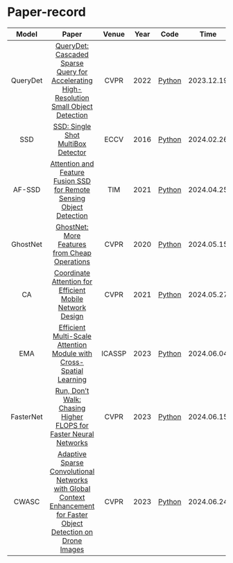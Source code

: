 # Paper-record
|    Model     |                            Paper                             | Venue | Year |                             Code                             | Time       |
| :----------: | :----------------------------------------------------------: | :---: | :--: | :----------------------------------------------------------: | ---------- |
|   QueryDet   | [QueryDet: Cascaded Sparse Query for Accelerating High-Resolution Small Object Detection](https://ieeexplore.ieee.org/stamp/stamp.jsp?tp=&arnumber=9879411) | CVPR  | 2022 |       [Python](https://github.com/ChenhongyiYang/QueryDet-PyTorch)       | 2023.12.19 |
|    SSD       | [SSD: Single Shot MultiBox Detector](https://link.springer.com/chapter/10.1007/978-3-319-46448-0_2) | ECCV | 2016 |        [Python](https://github.com/weiliu89/caffe/tree/ssd)        | 2024.02.26 |
|   AF-SSD     | [Attention and Feature Fusion SSD for Remote Sensing Object Detection](https://ieeexplore.ieee.org/stamp/stamp.jsp?tp=&arnumber=9333604) | TIM  | 2021 |       [Python](https://github.com/jhzhang19/AF-SSD)        | 2024.04.25 |
|   GhostNet   | [GhostNet: More Features from Cheap Operations](https://ieeexplore.ieee.org/document/9157333) | CVPR  | 2020 | [Python](https://github.com/huawei-noah/ghostnet) | 2024.05.15 |
|     CA       | [Coordinate Attention for Efficient Mobile Network Design](https://ieeexplore.ieee.org/stamp/stamp.jsp?tp=&arnumber=9577301) | CVPR  | 2021 | [Python](https://github.com/houqb/CoordAttention) | 2024.05.27 |
|      EMA     | [Efficient Multi-Scale Attention Module with Cross-Spatial Learning](https://ieeexplore.ieee.org/stamp/stamp.jsp?tp=&arnumber=10096516)  | ICASSP   | 2023   | [Python](https://github.com/YOLOonMe/EMA-attention-module)   | 2024.06.04   |
|   FasterNet  | [Run, Don’t Walk: Chasing Higher FLOPS for Faster Neural Networks](https://ieeexplore.ieee.org/document/10203371)  | CVPR   | 2023   | [Python](https://github.com/JierunChen/FasterNet)   | 2024.06.15   |
|    CWASC     | [Adaptive Sparse Convolutional Networks with Global Context Enhancement for Faster Object Detection on Drone Images](https://ieeexplore.ieee.org/document/10205247) | CVPR |  2023  | [Python](https://github.com/Cuogeihong/CEASC)   | 2024.06.24  |
